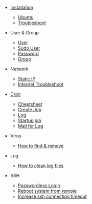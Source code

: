 * [Installation](installation/ubuntu/Ubuntu.md)
  * [Ubuntu](installation/ubuntu/Ubuntu.md)
  * [Troubleshoot](installation/ubuntu/troubleshoot.md)
* User & Group
  * [User](User%20Group/User.md)
  * [Sudo User](User%20Group/User%20-%20sudo.md)
  * [Password](User%20Group/passwd.md)
  * [Group](User%20Group/Group.md)

* Network
  * [Static IP](Static%20IP/static%20ip.md)
  * [Internet Troubleshoot](Internet/InetAddress.md)

* [Cron](cron/cron.md)
  * [Cheetsheet](cron/cheetsheet.md)
  * [Create Job](cron/cron%20for%20specific%20user.md)
  * [Log](cron/create%20a%20cron.log.md)
  * [Startup job](cron/How%20to%20run%20scripts%20on%20start%20up%3F.md)
  * [Mail for Log](Mail/How%20to%20read%20mail.md)

* Virus
  * [How to find & remove](virus/How%20find%20and%20remove.md)

* Log
  * [How to clean log files](log/How%20to%20clean%20log%20files.md)

* SSH
  * [Passwordless Login](ssh/Passwordless_Login.md)
  * [Reboot system from remote](ssh/Reboot_without_login.md)
  * [Increase ssh connection timeout](ssh/Increase%20SSH%20Connection%20Timeout%20in%20server.md)